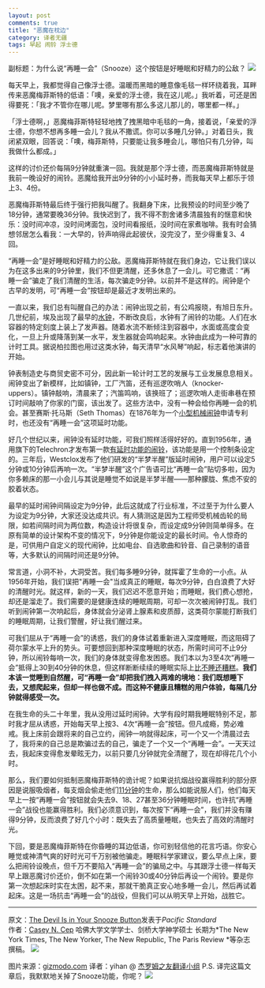 ```yaml
---
layout: post
comments: true
title: "恶魔在枕边"
category: 译者无疆
tags: 早起 闹铃 浮士德
---
```


副标题：为什么说“再睡一会”（Snooze）这个按钮是好睡眠和好精力的公敌？
![](http://ww2.sinaimg.cn/large/70585979tw1eevsoiyj2oj20ho09yt9t.jpg)

每天早上，我都觉得自己像浮士德。温暖而黑暗的睡意像毛毯一样环绕着我，耳畔传来恶魔梅菲斯特的低语：「噢，亲爱的浮士德，我在这儿呢。」我听着，可还是困得要死：「我才不管你在哪儿呢。梦里哪有那么多这儿那儿的，哪里都一样。」

「浮士德啊，」恶魔梅菲斯特轻轻地拽了拽黑暗中毛毯的一角，接着说，「亲爱的浮士德，你想不想再多睡一会儿？我从不撒谎。你可以多睡几分钟。」对着日头，我闭紧双眼，回答说：「噢，梅菲斯特，只要能让我多睡会儿，哪怕只有几分钟，叫我做什么都成。」

这样的讨价还价每隔9分钟就重演一回。我就是那个浮士德，而恶魔梅菲斯特就是我前一晚设好的闹铃。恶魔给我开出9分钟的小小延时券，而我每天早上都乐于领上3、4份。

恶魔梅菲斯特最后终于强行把我叫醒了。我翻身下床，比我预设的时间至少晚了18分钟，通常要晚36分钟。我快迟到了，我不得不割舍诸多清晨独有的惬意和快乐：没时间冲凉，没时间烤面包，没时间看报纸，没时间在家煮咖啡。我有时会猜想邻居怎么看我：一大早的，铃声响得此起彼伏，没完没了，至少得重复3、4回。

“再睡一会”是好睡眠和好精力的公敌。恶魔梅菲斯特就在我们身边，它让我们误以为在这多出来的9分钟里，我们不但更清醒，还多休息了一会儿。可它撒谎：“再睡一会”骗走了我们清醒的生活，每次骗走9分钟。以前并不是这样的。闹钟是个古早的发明，可“再睡一会”按钮却是最近才发明出来的。

一直以来，我们总有叫醒自己的办法：闹钟出现之前，有公鸡报晓，有旭日东升。几世纪前，埃及出现了最早的[水钟](http://books.google.com.hk/books?id=fyBb_Xh5hqIC&lpg=PT56&dq=water+clocks&pg=PT56&redir_esc=y#v=onepage&q&f=false&hl=zh-CN&sourceid=cndr)，不断改良后，水钟有了闹铃的功能。人们在水容器的特定刻度上装上了发声器。随着水流不断倾注到容器中，水面或高度会变化，一旦上升或降落到某一水平，发生器就会鸣响起来。水钟由此成为一种可靠的计时工具。据说柏拉图也用过这类水钟，每天清早“水风琴”响起，标志着他演讲的开始。

钟表制造史与商贸史密不可分，因此新一轮计时工艺的发展与工业发展息息相关。闹钟变出了新模样，比如镇钟，工厂汽笛，还有巡逻吹哨人（knocker-uppers）。镇钟敲响，清晨来了；汽笛鸣响，该换班了；巡逻吹哨人走街串巷在预订时间敲响了你家的门窗，该出发了。这些方法中，没有一种会给你再睡一会的机会。甚至赛斯·托马斯（Seth Thomas）在1876年为一个[小型机械闹钟](http://clockhistory.com/alarmClockHistory/)申请专利时，也还没有“再睡一会”这项延时功能。

好几个世纪以来，闹钟没有延时功能，可我们照样活得好好的。直到1956年，通用旗下的Telechron才发布第一款[有延时功能的闹铃](http://www.telechron.net/eod/7h241.htm)，该功能是用一个控制条设定的。三年后，Westclox发布了他们研发的“半梦半醒”版延时闹钟，用户可以设定5分钟或10分钟后再响一次。“半梦半醒”这个广告语可比“再睡一会”贴切多啦，因为你多赖床的那一小会儿与其说是睡觉不如说是半梦半醒——那种朦胧、焦虑不安的胶着状态。

最早的延时闹钟间隔设定为9分钟，此后这就成了行业标准，不过至于为什么要人为设定为9分钟，大家还没达成共识。有人猜测这是因为工程师受机械齿轮的局限，如若间隔时间为两位数，构造设计将很复杂，而设定成9分钟则简单得多。在原有简单的设计架构不变的情况下，9分钟是你能设定的最长时间。令人惊奇的是，可供用户自定义的现代闹钟，比如电台、自选歌曲和铃音、自己录制的语音等，大多默认的间隔时间还是9分钟。

常言道，小洞不补，大洞受苦。我们每多睡9分钟，就挥霍了生命的一小点。从1956年开始，我们误把"再睡一会"当成真正的睡眠，每次9分钟，白白浪费了大好的清醒时光。就这样，新的一天，我们迟迟不愿意开始；而睡眠，我们费心想抢，却还是溜走了。我们需要的是健康连续的睡眠周期，可却一次次被闹钟打乱。我们听到闹钟第一次响起后，身体就会分泌肾上腺素和皮质醇，这类荷尔蒙能打断我们的睡眠周期，让我们警醒，好让我们醒过来。

可我们屈从于“再睡一会”的诱惑，我们的身体试着重新进入深度睡眠，而这阻碍了荷尔蒙水平上升的势头。可要想回到那种深度睡眠的状态，所需时间可不止9分钟，所以闹铃每响一次，我们的身体就变得愈发困惑。我们本以为3至4次“再睡一会”抵得上30到40分钟的休息，但这样断断续续的睡眠实际上[比不睡还糟糕](http://www.maimonidesmed.org/Main/News/The-Snooze-Button-Friend-or-Foe-236.aspx)。**我们本该一觉睡到自然醒，可“再睡一会”却把我们拽入两难的境地：我们既想睡下去，又想爬起来，但却一样也做不成。而这种不健康且糟糕的用户体验，每隔几分钟就得感受一次。**

在我生命的头二十年里，我从没用过延时闹钟。大学有段时期我睡眠特别不足，那时我才屈从诱惑，开始每天早上按3、4次“再睡一会”按钮。但凡成瘾，势必难戒。我上床前会跟将来的自己立约，闹钟一响就得起床，可一个又一个清晨过去了，我将来的自己总是欺骗过去的自己，骗走了一个又一个“再睡一会”。一天天过去，我起床变得愈发晕眩无力，以前只要几分钟就完全清醒了，现在却得花几个小时。

那么，我们要如何抵制恶魔梅菲斯特的诡计呢？如果说抗烟战役赢得胜利的部分原因是说服吸烟者，每支烟会偷走他们[11分钟](http://www.ncbi.nlm.nih.gov/pmc/articles/PMC1117323/)的生命，那么如能说服人们，他们每天早上一按“再睡一会”按钮就会失去9、18、27甚至36分钟睡眠时间，也许抗“再睡一会”战役也能赢得胜利。我们必须意识到，每次按下“再睡一会”，我们并没有赚得9分钟，反而浪费了好几个小时：既失去了高质量睡眠，也失去了高效的清醒时光。

下回，要是恶魔梅菲斯特在你昏睡的耳边低语，你可别轻信他的花言巧语。你安心睡觉或神清气爽的好时光可千万别被他骗走。睡眠科学家建议，要么早点上床，要么把闹铃设晚点，但千万不要陷入“再睡一会”的骗局之中。与其跟浮士德一样每天早上跟恶魔讨价还价，倒不如在第一个闹铃30或40分钟后再设一个闹铃。要是你第一次想起床时实在太困，起不来，那就干脆真正安心地多睡一会儿，然后再试着起床。这是一场抗击“再睡一会”的战役，但我们可以从明天早上开始，战胜它。

***
原文：[The Devil Is in Your Snooze Button](http://www.psmag.com/navigation/health-and-behavior/devil-snooze-button-sleeping-sleep-morning-68787/)发表于*Pacific Standard*    
作者：[Casey N. Cep](http://caseycep.com/)  哈佛大学文学学士、剑桥大学神学硕士
长期为*The New York Times, The New Yorker, The New Republic, The Paris Review *等杂志撰稿。
![](http://ww2.sinaimg.cn/large/70585979tw1eevteko97ej20cg0850ts.jpg)

图片来源：[gizmodo.com](http://gizmodo.com/5949809/why-the-snooze-button-is-ruining-your-sleep/all)
译者：yihan @ [杰罗姆之友翻译小组](http://i.youku.com/jeromefellows)
P.S. 译完这篇文章后，我默默地关掉了Snooze功能，你呢？
![](http://ww2.sinaimg.cn/large/70585979tw1eevtkr73l3j20gf05rmxi.jpg)
